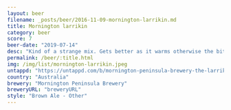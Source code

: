 ```yaml
---
layout: beer
filename: _posts/beer/2016-11-09-mornington-larrikin.md
title: Mornington larrikin
category: beer
score: 7
beer-date: "2019-07-14"
desc: "Kind of a strange mix. Gets better as it warms otherwise the bitterness is a bit harsh"
permalink: /beer/:title.html
img: /img/list/mornington-larrikin.jpeg
untappd: "https://untappd.com/b/mornington-peninsula-brewery-the-larrikin/3149482"
country: "Australia"
brewery: "Mornington Peninsula Brewery"
breweryURL: "breweryURL"
style: "Brown Ale - Other"
---
```

